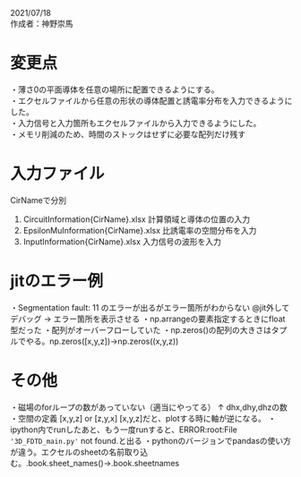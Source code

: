 2021/07/18  
作成者：神野崇馬  

# 変更点
・薄さ0の平面導体を任意の場所に配置できるようにする。  
・エクセルファイルから任意の形状の導体配置と誘電率分布を入力できるようにした。  
・入力信号と入力箇所もエクセルファイルから入力できるようにした。  
・メモリ削減のため、時間のストックはせずに必要な配列だけ残す 

# 入力ファイル
CirNameで分別  
1. CircuitInformation{CirName}.xlsx
計算領域と導体の位置の入力
2. EpsilonMuInformation{CirName}.xlsx
比誘電率の空間分布を入力
3. InputInformation{CirName}.xlsx
入力信号の波形を入力

# jitのエラー例
・Segmentation fault: 11  のエラーが出るがエラー箇所がわからない
@jit外してデバッグ → エラー箇所を表示させる
・np.arrangeの要素指定するときにfloat型だった
・配列がオーバーフローしていた
・np.zeros()の配列の大きさはタプルでやる。np.zeros([x,y,z])→np.zeros((x,y,z))

# その他
・磁場のforループの数があっていない（適当にやってる）
↑ dhx,dhy,dhzの数
・空間の定義
[x,y,z] or [z,y,x]
[x,y,z]だと、plotする時に軸が逆になる。
・ipython内でrunしたあと、もう一度runすると、ERROR:root:File `'3D_FDTD_main.py'` not found.と出る
・pythonのバージョンでpandasの使い方が違う。エクセルのsheetの名前取り込む。.book.sheet_names()→.book.sheetnames